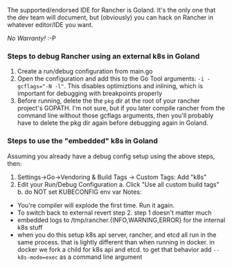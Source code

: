 The supported/endorsed IDE for Rancher is Goland. It's the only one that the dev team will document, but (obviously) you can hack on Rancher in whatever editor/IDE you want.

*No Warranty!* :-P

### Steps to debug Rancher using an external k8s in Goland
1. Create a run/debug configuration from main.go
2. Open the configuration and add this to the Go Tool arguments: `-i -gcflags="-N -l"`. This disables optimiztions and inlining, which is important for debugging with breakpoints properly
3. Before running, delete the the `pkg` dir at the root of your rancher project's GOPATH. I'm not sure, but if you later compile rancher from the command line without those gcflags arguments, then you'll probably have to delete the pkg dir again before debugging again in Goland.

### Steps to use the "embedded" k8s in Goland
Assuming you already have a debug config setup using the above steps, then:
1. Settings->Go->Vendoring & Build Tags -> Custom Tags: Add "k8s"
2. Edit your Run/Debug Configuration
  a. Click "Use all custom build tags"
  b. do NOT set KUBECONFIG env var
Notes:
- You're compiler will explode the first time. Run it again.
- To switch back to external revert step 2.  step 1 doesn't matter much
- embedded logs  to /tmp/rancher.{INFO,WARNING,ERROR} for the internal k8s stuff
- when you do this setup k8s api server, rancher, and etcd all run in the same process.  that is lightly different than when running in docker.  in docker we fork a child for k8s api and etcd.  to get that behavior add `--k8s-mode=exec` as a command line argument